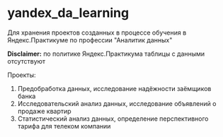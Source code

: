 # yandex_da_learning
Для хранения проектов созданных в процессе обучения в Яндекс.Практикуме по профессии "Аналитик данных"

**Disclaimer:** по политике Яндекс.Практикума таблицы с данными отсутствуют

Проекты:
1. Предобработка данных, исследование надёжности заёмщиков банка
2. Исследовательский анализ данных, исследование объявлений о продаже квартир
3. Статистический анализ данных, определение перспективного тарифа для телеком компании